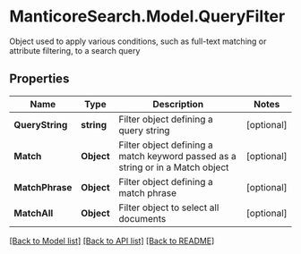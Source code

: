 # ManticoreSearch.Model.QueryFilter
Object used to apply various conditions, such as full-text matching or attribute filtering, to a search query

## Properties

Name | Type | Description | Notes
------------ | ------------- | ------------- | -------------
**QueryString** | **string** | Filter object defining a query string | [optional] 
**Match** | **Object** | Filter object defining a match keyword passed as a string or in a Match object | [optional] 
**MatchPhrase** | **Object** | Filter object defining a match phrase | [optional] 
**MatchAll** | **Object** | Filter object to select all documents | [optional] 

[[Back to Model list]](../README.md#documentation-for-models) [[Back to API list]](../README.md#documentation-for-api-endpoints) [[Back to README]](../README.md)

